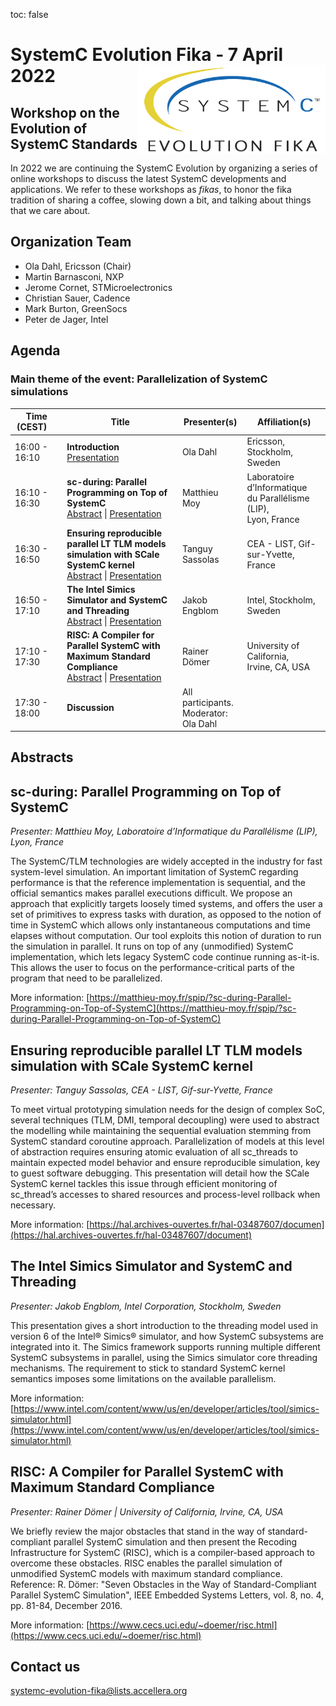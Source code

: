 toc: false

# SystemC Evolution Fika - 7 April 2022<img style="float: right; width:300px;" src="/images/scef.png">

## Workshop on the Evolution of SystemC Standards

In 2022 we are continuing the SystemC Evolution by organizing a series of online workshops to discuss the latest SystemC developments and applications. We refer to these workshops as *fikas*, to honor the fika tradition of sharing a coffee, slowing down a bit, and talking about things that we care about.
<!--
## Event information

Date: **7 April 2022**<br>
Time: **16:00 - 18:00 CEST**<br>
Location: Online, Virtual Workshop.

## Registration

Registration is free of charge. [Register here](https://form.jotform.com/220664698202963).

**NOTE**: After registration you will receive an email including meeting details to attend the online event.
-->
## Organization Team

 * Ola Dahl, Ericsson (Chair)
 * Martin Barnasconi, NXP
 * Jerome Cornet, STMicroelectronics
 * Christian Sauer, Cadence
 * Mark Burton, GreenSocs
 * Peter de Jager, Intel

## Agenda

### Main theme of the event: Parallelization of SystemC simulations

| Time (CEST)&nbsp;&nbsp;&nbsp;&nbsp; | Title | Presenter(s) | Affiliation(s) |
| ------------- | ---------------- | ---------------- | ---------------- |
| 16:00 - 16:10 | **Introduction**<br>[Presentation][1] | Ola Dahl | Ericsson, Stockholm, Sweden |
| 16:10 - 16:30 | **sc-during: Parallel Programming on Top of SystemC**<br>[Abstract](#sc-during-parallel-programming-on-top-of-systemc)  \| [Presentation][2] | Matthieu Moy | Laboratoire d’Informatique<br>du Parallélisme (LIP),<br> Lyon, France |
| 16:30 - 16:50 | **Ensuring reproducible parallel LT TLM models simulation with SCale SystemC kernel**<br>[Abstract](#ensuring-reproducible-parallel-lt-tlm-models-simulation-with-scale-systemc-kernel)  \| [Presentation][3] | Tanguy Sassolas  | CEA - LIST, Gif-sur-Yvette, France |
| 16:50 - 17:10 | **The Intel Simics Simulator and SystemC and Threading**<br>[Abstract](#the-intel-simics-simulator-and-systemc-and-threading)  \| [Presentation][4] | Jakob Engblom | Intel, Stockholm, Sweden  |
| 17:10 - 17:30 | **RISC: A Compiler for Parallel SystemC with Maximum Standard Compliance**<br>[Abstract](#risc-a-compiler-for-parallel-systemc-with-maximum-standard-compliance)  \| [Presentation][5]| Rainer Dömer | University of California,<br> Irvine, CA, USA |
| 17:30 - 18:00 | **Discussion** | All participants.<br>Moderator:<br>Ola Dahl  |

## Abstracts

## sc-during: Parallel Programming on Top of SystemC

*Presenter: Matthieu Moy, Laboratoire d’Informatique du Parallélisme (LIP), Lyon, France*

The SystemC/TLM technologies are widely accepted in the industry for fast system-level simulation. An important limitation of SystemC regarding performance is that the reference implementation is sequential, and the official semantics makes parallel executions difficult.
We propose an approach that explicitly targets loosely timed systems, and offers the user a set of primitives to express tasks with duration, as opposed to the notion of time in SystemC which allows only instantaneous computations and time elapses without computation.
Our tool exploits this notion of duration to run the simulation in parallel. It runs on top of any (unmodified) SystemC implementation, which lets legacy SystemC code continue running as-it-is. This allows the user to focus on the performance-critical parts of the program that need to be parallelized.

More information: [https://matthieu-moy.fr/spip/?sc-during-Parallel-Programming-on-Top-of-SystemC](https://matthieu-moy.fr/spip/?sc-during-Parallel-Programming-on-Top-of-SystemC)

## Ensuring reproducible parallel LT TLM models simulation with SCale SystemC kernel

*Presenter: Tanguy Sassolas, CEA - LIST, Gif-sur-Yvette, France*

To meet virtual prototyping simulation needs for the design of complex SoC, several techniques (TLM, DMI, temporal decoupling) were used to abstract the modelling while maintaining the sequential evaluation stemming from SystemC standard coroutine approach. Parallelization of models at this level of abstraction requires ensuring atomic evaluation of all sc_threads to maintain expected model behavior and ensure reproducible simulation, key to guest software debugging. This presentation will detail how the SCale SystemC kernel tackles this issue through efficient monitoring of sc_thread’s accesses to shared resources and process-level rollback when necessary.

More information: [https://hal.archives-ouvertes.fr/hal-03487607/documen](https://hal.archives-ouvertes.fr/hal-03487607/document)

## The Intel Simics Simulator and SystemC and Threading

*Presenter: Jakob Engblom, Intel Corporation, Stockholm, Sweden*

This presentation gives a short introduction to the threading model used in version 6 of the Intel® Simics® simulator, and how SystemC subsystems are integrated into it. The Simics framework supports running multiple different SystemC subsystems in parallel, using the Simics simulator core threading mechanisms. The requirement to stick to standard SystemC kernel semantics imposes some limitations on the available parallelism.
 
More information: [https://www.intel.com/content/www/us/en/developer/articles/tool/simics-simulator.html](https://www.intel.com/content/www/us/en/developer/articles/tool/simics-simulator.html)


## RISC: A Compiler for Parallel SystemC with Maximum Standard Compliance

*Presenter: Rainer Dömer | University of California, Irvine, CA, USA*

We briefly review the major obstacles that stand in the way of standard-compliant parallel SystemC simulation and then present the Recoding Infrastructure for SystemC (RISC), which is a compiler-based approach to overcome these obstacles. RISC enables the parallel simulation of unmodified SystemC models with maximum standard compliance.
Reference: R. Dömer: "Seven Obstacles in the Way of Standard-Compliant Parallel SystemC Simulation", IEEE Embedded Systems Letters, vol. 8, no. 4, pp. 81-84, December 2016.

More information: [https://www.cecs.uci.edu/~doemer/risc.html](https://www.cecs.uci.edu/~doemer/risc.html)


## Contact us

[systemc-evolution-fika@lists.accellera.org](mailto:systemc-evolution-fika@lists.accellera.org)

[1]: https://workspace.accellera.org/document/dl/11035
[2]: https://workspace.accellera.org/document/dl/11021
[3]: https://workspace.accellera.org/document/dl/11034
[4]: https://workspace.accellera.org/document/dl/11033
[5]: https://workspace.accellera.org/document/dl/11020
